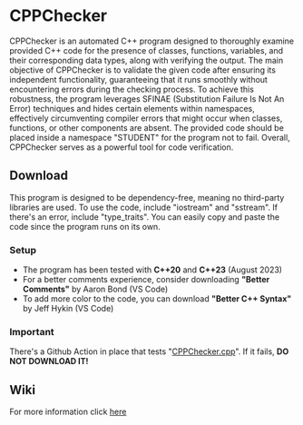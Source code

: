 # **CPPChecker**

CPPChecker is an automated C++ program designed to thoroughly examine provided C++ code for the presence of classes, functions, variables, and their corresponding data types, along with verifying the output. The main objective of CPPChecker is to validate the given code after ensuring its independent functionality, guaranteeing that it runs smoothly without encountering errors during the checking process. To achieve this robustness, the program leverages SFINAE (Substitution Failure Is Not An Error) techniques and hides certain elements within namespaces, effectively circumventing compiler errors that might occur when classes, functions, or other components are absent. The provided code should be placed inside a namespace "STUDENT" for the program not to fail. Overall, CPPChecker serves as a powerful tool for code verification.

## **Download**

This program is designed to be dependency-free, meaning no third-party libraries are used. To use the code, include "iostream" and "sstream". If there's an error, include "type_traits". You can easily copy and paste the code since the program runs on its own.

### **Setup**

+ The program has been tested with **C++20** and **C++23** (August 2023)
+ For a better comments experience, consider downloading **"Better Comments"** by Aaron Bond (VS Code)
+ To add more color to the code, you can download **"Better C++ Syntax"** by Jeff Hykin (VS Code)

### **Important**

There's a Github Action in place that tests "[CPPChecker.cpp](https://github.com/nguyen-vh/CPPChecker/tree/main/CPPChecker)". If it fails, **DO NOT DOWNLOAD IT!**

## **Wiki**

For more information click [here](https://github.com/nguyen-vh/CPPChecker/wiki)








